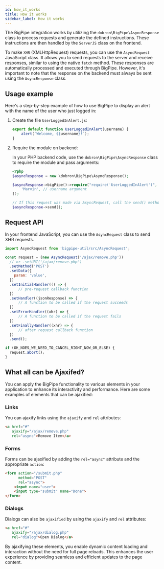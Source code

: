 ```yaml
---
id: how_it_works
title: How it works
sidebar_label: How it works
---
```


The BigPipe integration works by utilizing the `dobron\BigPipe\AsyncResponse` class to process requests and generate the defined instructions. These instructions are then handled by the `ServerJS` class on the frontend.


To make `XHR` (XMLHttpRequest) requests, you can use the `AsyncRequest` JavaScript class. It allows you to send requests to the server and receive responses, similar to using the native `fetch` method. These responses are automatically processed and executed through BigPipe. However, it's important to note that the response on the backend must always be sent using the `AsyncResponse` class.

## Usage example
Here's a step-by-step example of how to use BigPipe to display an alert with the name of the user who just logged in:

1. Create the file `UserLoggedInAlert.js`:

    ```javascript
    export default function UserLoggedInAlert(username) {
        alert(`Welcome, ${username}!`);
    }
    ```

2. Require the module on backend:

   In your PHP backend code, use the `dobron\BigPipe\AsyncResponse` class to require the module and pass arguments:

    ```php
    <?php
    $asyncResponse = new \dobron\BigPipe\AsyncResponse();
    
    $asyncResponse->bigPipe()->require("require('UserLoggedInAlert')", [
        'Marvin', // username argument
    ]);

    // If this request was made via AsyncRequest, call the send() method
    $asyncResponse->send();
    ```

## Request API
In your frontend JavaScript, you can use the `AsyncRequest` class to send XHR requests.

```javascript
import AsyncRequest from 'bigpipe-util/src/AsyncRequest';

const request = (new AsyncRequest('/ajax/remove.php'))
  // or .setURI('/ajax/remove.php')
  .setMethod('POST')
  .setData({
    param: 'value',
  })
  .setInitialHandler(() => {
      // pre-request callback function
  })
  .setHandler((jsonResponse) => {
      // A function to be called if the request succeeds
  })
  .setErrorHandler((xhr) => {
      // A function to be called if the request fails
  })
  .setFinallyHandler((xhr) => {
      // after request callback function
  })
  .send();

if (OH_NOES_WE_NEED_TO_CANCEL_RIGHT_NOW_OR_ELSE) {
  request.abort();
}
```

## What all can be Ajaxifed?
You can apply the BigPipe functionality to various elements in your application to enhance its interactivity and performance. Here are some examples of elements that can be ajaxified:

### Links
You can ajaxify links using the `ajaxify` and `rel` attributes:
```html
<a href="#"
   ajaxify="/ajax/remove.php"
   rel="async">Remove Item</a>
```

### Forms
Forms can be ajaxified by adding the `rel="async"` attribute and the appropriate `action`:
```html
<form action="/submit.php"
      method="POST"
      rel="async">
    <input name="user">
    <input type="submit" name="Done">
</form>
```

### Dialogs
Dialogs can also be `ajaxified` by using the `ajaxify` and `rel` attributes:
```html
<a href="#"
   ajaxify="/ajax/dialog.php"
   rel="dialog">Open Dialog</a>
```

By ajaxifying these elements, you enable dynamic content loading and interaction without the need for full page reloads. This enhances the user experience by providing seamless and efficient updates to the page content.
